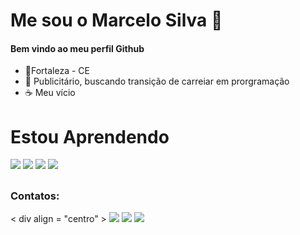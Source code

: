  # Me sou o Marcelo Silva 👋

#### Bem vindo ao meu perfil Github
    
- :pushpin:Fortaleza - CE   
-  :briefcase: Publicitário, buscando transição de carreiar  em prorgramação
- ☕ Meu  vício
 
# Estou Aprendendo 
 <img src="https://cdn.jsdelivr.net/gh/devicons/devicon/icons/github/github-original.svg"  largura="40"  altura="40"/>  
 <img src="https://cdn.jsdelivr.net/gh/devicons/devicon/icons/html5/html5-original.svg"  largura="40"  altura="40"/> 
 <img src="https://cdn.jsdelivr.net/gh/devicons/devicon/icons/css3/css3-original.svg"  largura="40"  altura="40"/>
 <img src="https://cdn.jsdelivr.net/gh/devicons/devicon/icons/javascript/javascript-original.svg"  largura="40"  altura="40"/>
  
##
### Contatos:
< div  align = "centro" >
    <a href="https://instagram.com/marcelo.silva.0613" target="_blank"><img src="https://img.shields.io/badge/-Instagram-%23E4405F?style=for-the-badge&logo=instagram&logoColor=white" target="_blank"></a> 
      <a href = "mailto:marcelo.silva0613@gmail.com"><img src="https://img.shields.io/badge/-Gmail-%23333?style=for-the-badge&logo=gmail&logoColor=white" target="_blank"></a>
        <a href=" https://www.linkedin.com/in/marcelo-silva-3a5793129/" target="_blank"><img src="https://img.shields.io/badge/-LinkedIn-%230077B5?style=for-the-badge&logo=linkedin&logoColor=white" target="_blank"></a> 
</div>



          
          
          
